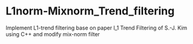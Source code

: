 # L1norm-Mixnorm_Trend_filtering
Implement L1-trend filtering base on paper l_1 Trend Filtering of S.-J. Kim using C++ and modify mix-norm filter
